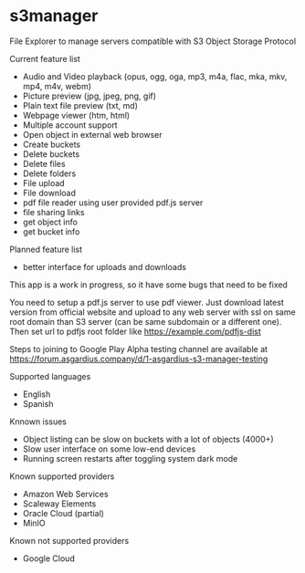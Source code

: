 # s3manager

File Explorer to manage servers compatible with S3 Object Storage Protocol



Current feature list

* Audio and Video playback (opus, ogg, oga, mp3, m4a, flac, mka, mkv, mp4, m4v, webm)
* Picture preview (jpg, jpeg, png, gif)
* Plain text file preview (txt, md)
* Webpage viewer (htm, html)
* Multiple account support
* Open object in external web browser
* Create buckets
* Delete buckets
* Delete files
* Delete folders
* File upload
* File download
* pdf file reader using user provided pdf.js server
* file sharing links
* get object info
* get bucket info

Planned feature list

* better interface for uploads and downloads

This app is a work in progress, so it have some bugs that need to be fixed

You need to setup a pdf.js server to use pdf viewer. Just download latest version from official website and upload to any web server with ssl on same root domain than S3 server (can be same subdomain or a different one). Then set url to pdfjs root folder like https://example.com/pdfjs-dist

Steps to joining to Google Play Alpha testing channel are available at https://forum.asgardius.company/d/1-asgardius-s3-manager-testing

Supported languages

* English
* Spanish

Knnown issues

* Object listing can be slow on buckets with a lot of objects (4000+)
* Slow user interface on some low-end devices
* Running screen restarts after toggling system dark mode

Known supported providers

* Amazon Web Services
* Scaleway Elements
* Oracle Cloud (partial)
* MinIO

Known not supported providers

* Google Cloud